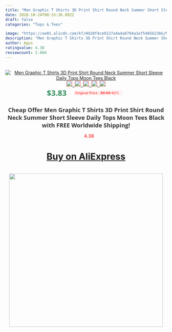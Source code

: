 ```yaml
---
title: "Men Graphic T Shirts 3D Print Shirt Round Neck Summer Short Sleeve Daily Tops Moon Tees Black"
date: 2020-10-24T08:33:36.892Z
draft: false
categories: "Tops & Tees"

image: "https://ae01.alicdn.com/kf/Hd28f4ce9127a4a4a8794a1ef5405b23bG/Men-Graphic-T-Shirts-3D-Print-Shirt-Round-Neck-Summer-Short-Sleeve-Daily-Tops-Moon-Tees.jpg"
description: "Men Graphic T Shirts 3D Print Shirt Round Neck Summer Short Sleeve Daily Tops Moon Tees Black"
author: Agus
ratingvalue: 4.38
reviewcount: 2.666
---
```

<br>
<div style="text-align: center;">
<a href="https://s.click.aliexpress.com/e/_AeMlnn" target="_blank" rel="nofollow noopener noreferrer"><img alt="Men Graphic T Shirts 3D Print Shirt Round Neck Summer Short Sleeve Daily Tops Moon Tees Black" class="magnifier-image" src="https://ae01.alicdn.com/kf/Hd28f4ce9127a4a4a8794a1ef5405b23bG/Men-Graphic-T-Shirts-3D-Print-Shirt-Round-Neck-Summer-Short-Sleeve-Daily-Tops-Moon-Tees.jpg_640x640.jpg">
<br>
<img style="border:1px solid salmon" src="https://ae01.alicdn.com/kf/Hd28f4ce9127a4a4a8794a1ef5405b23bG/Men-Graphic-T-Shirts-3D-Print-Shirt-Round-Neck-Summer-Short-Sleeve-Daily-Tops-Moon-Tees.jpg_120x120.jpg">&nbsp;&nbsp;<img style="border:1px solid salmon" src="https://ae01.alicdn.com/kf/H3037a2a4d02e4e6cb5bd496be488917ei/Men-Graphic-T-Shirts-3D-Print-Shirt-Round-Neck-Summer-Short-Sleeve-Daily-Tops-Moon-Tees.jpg_120x120.jpg">&nbsp;&nbsp;<img style="border:1px solid salmon" src="_120x120.jpg">&nbsp;&nbsp;<img style="border:1px solid salmon" src="_120x120.jpg">&nbsp;&nbsp;<img style="border:1px solid salmon" src="_120x120.jpg"></a></div><br0>
<div style="text-align: center;"><span style="background-color: white; border: 0px; box-sizing: border-box; color: seagreen; display: inline-block; font-family: &quot;open sans&quot; , &quot;arial&quot; , &quot;helvetica&quot; , sans-serif , &quot;heiti&quot;; font-size: 24px; font-stretch: inherit; font-weight: 700; line-height: inherit; margin: 0px 10px 0px 0px; padding: 0px; vertical-align: middle;">$3.83 </span>
<span style="background: rgb(255 , 241 , 241); border-radius: 3px; border: 0px; box-sizing: border-box; color: #ff4747; display: inline-block; font-family: inherit; font-size: 12px; font-stretch: inherit; font-style: inherit; font-variant: inherit; font-weight: 600; line-height: inherit; margin: 0px; padding: 2px 5px; transform: scale(0.9); vertical-align: middle;">Original Price : <b style="text-decoration: line-through;">$6.60 </b> 42%&nbsp;&nbsp;</span></div>
<h1 style="color: #333333; display: inline-block; font-family: &quot;open sans&quot; , &quot;arial&quot; , &quot;helvetica&quot; , sans-serif , &quot;heiti&quot;; font-size: 18px; font-stretch: inherit; font-weight: 700; text-align: center;">Cheap Offer Men Graphic T Shirts 3D Print Shirt Round Neck Summer Short Sleeve Daily Tops Moon Tees Black with FREE Worldwide Shipping!</h1>
<div style="color: #ff4747; text-align: center;">
<img src="https://4.bp.blogspot.com/-M0ZcTcb-5uY/XleCXlxnR4I/AAAAAAAAAEc/OrjgMkXV1oMQFaCRZj5HQwOCBcu3w1FegCPcBGAYYCw/s1600/star.png" style="height: 15px;">&nbsp;<b>4.38</b></div>
<div class="button_cont" align="center"><a class="buynow_a" href="https://s.click.aliexpress.com/e/_AeMlnn" target="_blank" rel="nofollow noopener noreferrer"><H1>Buy on AliExpress</H1></a></div><br>
<div class="separator" style="clear: both; text-align: center;">
<img src="https://lh3.googleusercontent.com/-pTy5HemUv9M/XlePHvY0dAI/AAAAAAAAAE4/0nX5iRUoIWY8eMW9Dpxeirr157OZliDIgCLcBGAsYHQ/s1600/badge.gif" width="480">
</div>
